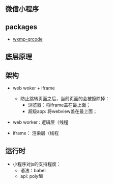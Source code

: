 ## 微信小程序

## packages

* [wxmp-qrcode](https://github.com/Z-HNAN/wxmp-qrcode)

## 底层原理

## 架构

* web woker + iframe
  - 防止跳转页面之后，当前页面的会被擦除掉：
    - 浏览器：将iframe盖在最上面；
    - 超级app: 将webview盖在最上面；

* web worker : 逻辑层（线程

* iframe： 渲染层（线程

## 运行时

* 小程序对js的支持程度：
  - 语法：babel
  - api: polyfill